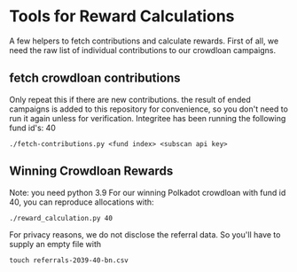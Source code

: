 # Tools for Reward Calculations

A few helpers to fetch contributions and calculate rewards. First of all, we need the raw list of individual contributions to our crowdloan campaigns.

## fetch crowdloan contributions

Only repeat this if there are new contributions. the result of ended campaigns is added to this repository for convenience, so you don't need to run it again unless for verification.
Integritee has been running the following fund id's: 40

```
./fetch-contributions.py <fund index> <subscan api key>
```

## Winning Crowdloan Rewards

Note: you need python 3.9
For our winning Polkadot crowdloan with fund id 40, you can reproduce allocations with:

```
./reward_calculation.py 40
```

For privacy reasons, we do not disclose the referral data. So you'll have to supply an empty file with

```
touch referrals-2039-40-bn.csv
```

